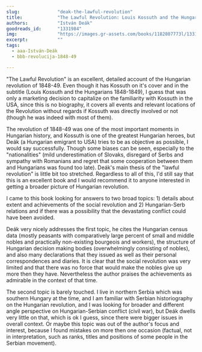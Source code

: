 ```yaml
---
slug:              "deak-the-lawful-revolution"
title:             "The Lawful Revolution: Louis Kossuth and the Hungarians 1848-1849"
authors:           "István Deák"
goodreads_id:      "1331984"
img:               "https://images.gr-assets.com/books/1182807773l/1331984.jpg"
excerpt:           ""
tags:
  - aaa-István-Deák
  - bbb-revolucija-1848-49

---
```


"The Lawful Revolution" is an excellent, detailed account of the Hungarian revolution of 1848-49. Even though it has 
Kossuth on it's cover and in the subtitle (Louis Kossuth and the Hungarians 1848-1849), I guess that was only a 
marketing decision to capitalize on the familiarity with Kossuth in the USA, since this is no biography, it covers all 
events and relevant locations of the Revolution without regards if Kossuth was directly involved or not (though he was 
indeed with most of them).

The revolution of 1848-49 was one of the most important moments in Hungarian history, and Kossuth is one of the greatest 
Hungarian heroes, but Deák (a Hungarian emigrant to USA) tries to be as objective as possible, I would say successfully. 
Though some biases can be seen, especially to the "nationalities" (mild underestimation of Slovaks, disregard of Serbs 
and sympathy with Romanians and regret that some cooperation between them and Hungarians was found too late). Deák's 
main thesis of the "lawful revolution" is little bit too stretched. Regardless to all of this, I'd still say that this 
is an excellent book and I would recommend it to anyone interested in getting a broader picture of Hungarian revolution.

I came to this book looking for answers to two broad topics: 1) details about extent and achievements of the social 
revolution and 2) Hungarian-Serb relations and if there was a possibility that the devastating conflict could have been 
avoided.

Deák very nicely addresses the first topic, he cites the Hungarian census data (mostly peasants with comparatively large 
percent of small and middle nobles and practically non-existing bourgeois and workers), the structure of Hungarian 
decision making bodies (overwhelmingly consisting of nobles), and also many declarations that they issued as well as 
their personal correspondences and diaries. It is clear that the social revolution was very limited and that there was 
no force that would make the nobles give up more then they have. Nevertheless the author praises the achievements as 
admirable in the context of that time.

The second topic is barely touched. I live in northern Serbia which was southern Hungary at the time, and I am familiar 
with Serbian historiography on the Hungarian revolution, and I was looking for broader and different angle perspective 
on Hungarian-Serbian conflict (civil war), but Deák dwells very little on that, which is ok I guess, since there were 
bigger issues in overall context. Or maybe this topic was out of the author's focus and interest, because I found 
mistakes on more then one occasion (factual, not in interpretation, such as ranks, titles and positions of some people 
in the Serbian movement).